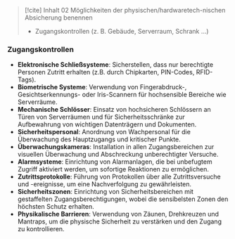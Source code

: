 
> [!cite] Inhalt
> 02 Möglichkeiten der physischen/hardwaretech-nischen Absicherung benennen
> 
> - Zugangskontrollen (z. B. Gebäude, Serverraum, Schrank ...)

### Zugangskontrollen

- **Elektronische Schließsysteme**: Sicherstellen, dass nur berechtigte Personen Zutritt erhalten (z.B. durch Chipkarten, PIN-Codes, RFID-Tags).
- **Biometrische Systeme**: Verwendung von Fingerabdruck-, Gesichtserkennungs- oder Iris-Scannern für hochsensible Bereiche wie Serverräume.
- **Mechanische Schlösser**: Einsatz von hochsicheren Schlössern an Türen von Serverräumen und für Sicherheitsschränke zur Aufbewahrung von wichtigen Datenträgern und Dokumenten.
- **Sicherheitspersonal**: Anordnung von Wachpersonal für die Überwachung des Hauptzugangs und kritischer Punkte.
- **Überwachungskameras**: Installation in allen Zugangsbereichen zur visuellen Überwachung und Abschreckung unberechtigter Versuche.
- **Alarmsysteme**: Einrichtung von Alarmanlagen, die bei unbefugtem Zugriff aktiviert werden, um sofortige Reaktionen zu ermöglichen.
- **Zutrittsprotokolle**: Führung von Protokollen über alle Zutrittsversuche und -ereignisse, um eine Nachverfolgung zu gewährleisten.
- **Sicherheitszonen**: Einrichtung von Sicherheitsbereichen mit gestaffelten Zugangsberechtigungen, wobei die sensibelsten Zonen den höchsten Schutz erhalten.
- **Physikalische Barrieren**: Verwendung von Zäunen, Drehkreuzen und Mantraps, um die physische Sicherheit zu verstärken und den Zugang zu kontrollieren.
